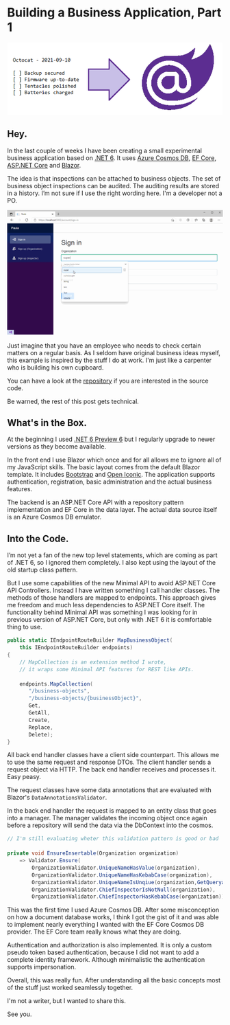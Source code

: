 # Building a Business Application, Part 1

![Title](bucket/9d28d169-291f-4689-9f51-3470c08316da.png)

## Hey.

In the last couple of weeks I have been creating a small experimental business application based on [.NET 6](https://dotnet.microsoft.com/).
It uses [Azure Cosmos DB](https://azure.microsoft.com/de-de/services/cosmos-db/), [EF Core](https://github.com/dotnet/efcore), 
[ASP.NET Core](https://github.com/dotnet/aspnetcore) and [Blazor](https://dotnet.microsoft.com/apps/aspnet/web-apps/blazor). 

The idea is that inspections can be attached to business objects. The set of business object inspections can be audited. The auditing results are stored in a history. I’m not sure if I use the right wording here. I'm a developer not a PO.

![Introduction](bucket/42e8bf7e-3b56-475b-a9d6-d6773c822326.gif)

Just imagine that you have an employee who needs to check certain matters on a regular basis. As I seldom have original business ideas myself, this example is inspired by the stuff I do at work. I'm just like a carpenter who is building his own cupboard.

You can have a look at the [repository](https://github.com/cschulzsuper/paula) if you are interested in the source code.

Be warned, the rest of this post gets technical.

## What's in the Box.

At the beginning I used [.NET 6 Preview 6](https://devblogs.microsoft.com/dotnet/announcing-net-6-preview-6/) but I regularly upgrade to newer versions as they become available.

In the front end I use Blazor which once and for all allows me to ignore all of my JavaScript skills. 
The basic layout comes from the default Blazor template. It includes [Bootstrap](https://getbootstrap.com/) and  [Open Iconic](https://useiconic.com/open). 
The application supports authentication, registration, basic administration and the actual business features.

The backend is an ASP.NET Core API with a repository pattern implementation and EF Core in the data layer. The actual data source itself is an Azure Cosmos DB emulator.

## Into the Code.

I’m not yet a fan of the new top level statements, which are coming as part of .NET 6, so I ignored them completely.
I also kept using the layout of the old startup class pattern. 

But I use some capabilities of the new Minimal API to avoid ASP.NET Core API Controllers. 
Instead I have written something I call handler classes. The methods of those handlers are mapped to endpoints.
This approach gives me freedom and much less dependencies to ASP.NET Core itself. The functionality behind Minimal API was something I was looking for in previous version of ASP.NET Core, but only with .NET 6 it is comfortable thing to use.

``` csharp
public static IEndpointRouteBuilder MapBusinessObject(
    this IEndpointRouteBuilder endpoints)
{
    // MapCollection is an extension method I wrote,
    // it wraps some Minimal API features for REST like APIs.

    endpoints.MapCollection(
       "/business-objects",
       "/business-objects/{businessObject}",
       Get,
       GetAll,
       Create,
       Replace,
       Delete);
}
```

All back end handler classes have a client side counterpart. This allows me to use the same request and response DTOs. The client handler sends a request object via HTTP. The back end handler receives and processes it. Easy peasy.

The request classes have some data annotations that are evaluated with Blazor's `DataAnnotationsValidator`.

In the back end handler the request is mapped to an entity class that goes into a manager. The manager validates the incoming object once again before a repository will send the data via the DbContext into the cosmos.

``` csharp
// I'm still evaluating wheter this validation pattern is good or bad

private void EnsureInsertable(Organization organization)
    => Validator.Ensure(
        OrganizationValidator.UniqueNameHasValue(organization),
        OrganizationValidator.UniqueNameHasKebabCase(organization),
        OrganizationValidator.UniqueNameIsUnqiue(organization,GetQueryable()),
        OrganizationValidator.ChiefInspectorIsNotNull(organization),
        OrganizationValidator.ChiefInspectorHasKebabCase(organization));
```

This was the first time I used Azure Cosmos DB. After some misconception on how a document database works, I think I got the gist of it and was able to implement nearly everything I wanted with the EF Core Cosmos DB provider. The EF Core team really knows what they are doing.

Authentication and authorization is also implemented. It is only a custom pseudo token based authentication, because I did not want to add a complete identity framework. Although minimalistic the authentication supports impersonation.

Overall, this was really fun. After understanding all the basic concepts most of the stuff just worked seamlessly together. 

I'm not a writer, but I wanted to share this.

See you.
